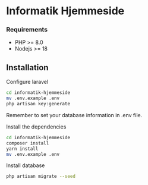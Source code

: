 # Informatik Hjemmeside

### Requirements
* PHP >= 8.0
* Nodejs >= 18

## Installation


Configure laravel
```bash
cd informatik-hjemmeside
mv .env.example .env
php artisan key:generate
```

Remember to set your database information in .env file.

Install the dependencies

```bash
cd informatik-hjemmeside
composer install
yarn install
mv .env.example .env
```

Install database

```bash
php artisan migrate --seed
```
